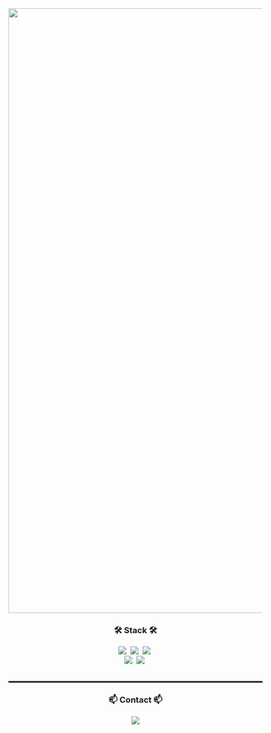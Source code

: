 <!--타이틀 부분-->
<div align="center">
  <img src="https://github.com/user-attachments/assets/e9917787-1025-42d5-a890-31e3e9408c7c"style="width: 1200px;" />
</div>

<!--
<div align="center">
<a href="https://hits.seeyoufarm.com">
<img src="https://hits.seeyoufarm.com/api/count/incr/badge.svg?url=https%3A%2F%2Fgithub.com%2Fgjbae1212%2Fhit-counter&count_bg=%235AC1E9&title_bg=%23555555&icon=&icon_color=%23E7E7E7&title=%EB%B0%A9%EB%AC%B8%EC%9E%90&edge_flat=false"/>
</a>
</div>
-->


<!--내용 부분-->
<h3 align="center">🛠 Stack 🛠</h3>
<div align="center">
  <img src="https://img.shields.io/badge/JAVA-FF9A00.svg?style=for-the-badge&logo=coffeescript&logoColor=white" />&nbsp
  <img src="https://img.shields.io/badge/SPRING-6DB33F.svg?style=for-the-badge&logo=spring&logoColor=white" />&nbsp
  <img src="https://img.shields.io/badge/JAVASCRIPT-F7DF1E.svg?style=for-the-badge&logo=javascript&logoColor=white" />&nbsp
</div>

<div align="center">
  <img src="https://img.shields.io/badge/MYSQL-4479A1.svg?style=for-the-badge&logo=mysql&logoColor=white" />&nbsp
  <img src="https://img.shields.io/badge/THYMELEAF-005F0F.svg?style=for-the-badge&logo=thymeleaf&logoColor=white" />&nbsp
</div>

<br>

<hr style="border: 1px solid #000;"/>

<h3 align="center">📫 Contact 📫</h3>
<div align="center">
  <a href="mailto:osb7372@gmail.com">
    <img
      src="https://img.shields.io/badge/Gmail-D14836?style=flat&logo=gmail&logoColor=white"/>
  </a>
</div>
